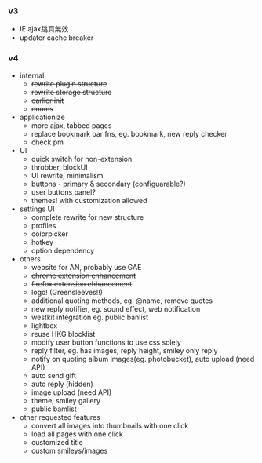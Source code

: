 ### v3 ###

  * IE ajax跳頁無效
  * updater cache breaker

### v4 ###

  * internal
    * ~~rewrite plugin structure~~
    * ~~rewrite storage structure~~
    * ~~earlier init~~
    * ~~enums~~
  * applicationize
    * more ajax, tabbed pages
    * replace bookmark bar fns, eg. bookmark, new reply checker
    * check pm
  * UI
    * quick switch for non-extension
    * throbber, blockUI
    * UI rewrite, minimalism
    * buttons - primary & secondary (configuarable?)
    * user buttons panel?
    * themes! with customization allowed
  * settings UI
    * complete rewrite for new structure
    * profiles
    * colorpicker
    * hotkey
    * option dependency
  * others
    * website for AN, probably use GAE
    * ~~chrome extension enhancement~~
    * ~~firefox extension ehhancement~~
    * logo! (Greensleeves!!)
    * additional quoting methods, eg. @name, remove quotes
    * new reply notifier, eg. sound effect, web notification
    * westkit integration eg. public banlist
    * lightbox
    * reuse HKG blocklist
    * modify user button functions to use css solely
    * reply filter, eg. has images, reply height, smiley only reply
    * notify on quoting album images(eg. photobucket), auto upload (need API)
    * auto send gift
    * auto reply (hidden)
    * image upload (need API)
    * theme, smiley gallery
    * public bamlist
  * other requested features
    * convert all images into thumbnails with one click
    * load all pages with one click
    * customized title
    * custom smileys/images